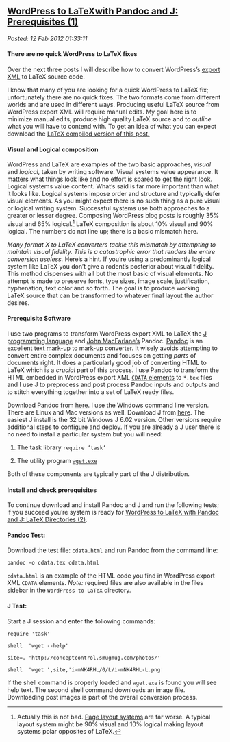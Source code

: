 [WordPress to LaTeXwith Pandoc and J: Prerequisites
(1)](http://bakerjd99.wordpress.com/2012/02/11/wordpress-to-latex-with-pandoc-and-j-prerequisites-part-1/)
--------------------------------------------------------------------------------------------------------------------------------------------------------------

*Posted: 12 Feb 2012 01:33:11*

#### There are no quick WordPress to LaTeX fixes

Over the next three posts I will describe how to convert WordPress’s
[export XML](http://en.blog.wordpress.com/2006/06/12/xml-import-export/)
to LaTeX source code.

I know that many of you are looking for a quick WordPress to LaTeX fix;
unfortunately there are no quick fixes. The two formats come from
different worlds and are used in different ways. Producing useful
LaTeX source from WordPress export XML will require manual edits. My
goal here is to minimize manual edits, produce high quality LaTeX source
and to *outline* what you will have to contend with. To get an idea of
what you can expect download the [LaTeX compiled version of this
post.](http://www.box.com/s/eqnv3obuy0detf99nruf)

#### Visual and Logical composition

WordPress and LaTeX are examples of the two basic approaches, *visual*
and *logical,* taken by writing software. Visual systems value
appearance. It matters what things look like and no effort is spared to
get the right look. Logical systems value content. What’s said is far
more important than what it looks like. Logical systems impose order and
structure and typically defer visual elements. As you might expect there
is no such thing as a pure visual or logical writing system. Successful
systems use both approaches to a greater or lesser degree. Composing
WordPress blog posts is roughly 35% visual and 65% logical.[^a2374]
LaTeX composition is about 10% visual and 90% logical. The numbers do
not line up; there is a basic mismatch here.

*Many format X to LaTeX converters tackle this mismatch by attempting to
maintain visual fidelity. This is a catastrophic error that renders the
entire conversion useless.* Here’s a hint. If you’re using a
predominantly logical system like LaTeX you don’t give a rodent’s
posterior about visual fidelity. This method dispenses with all but the
most basic of visual elements. No attempt is made to preserve fonts,
type sizes, image scale, justification, hyphenation, text color and so
forth. The goal is to produce working LaTeX source that can be
transformed to whatever final layout the author desires.

#### Prerequisite Software

I use two programs to transform WordPress export XML to LaTeX the [J
programming language](http://www.jsoftware.com/) and [John
MacFarlane’s](http://johnmacfarlane.net/) Pandoc.
[Pandoc](http://johnmacfarlane.net/pandoc/) is an excellent [text
mark-up](http://en.wikipedia.org/wiki/Markup\_language) to mark-up
converter. It wisely avoids attempting to convert entire complex
documents and focuses on getting *parts* of documents right. It does a
particularly good job of converting HTML to LaTeX which is a *crucial*
part of this process. I use Pandoc to transform the HTML embedded in
WordPress export XML [`CDATA`
elements](http://en.wikipedia.org/wiki/CDATA) to `*.tex` files and I use
J to preprocess and post process Pandoc inputs and outputs and to stitch
everything together into a set of LaTeX ready files.

Download Pandoc from
[here](http://johnmacfarlane.net/pandoc/installing.html). I use the
Windows command line version. There are Linux and Mac versions as well.
Download J from [here](http://www.jsoftware.com/stable.htm). The easiest
J install is the 32 bit Windows J 6.02 version. Other versions require
additional steps to configure and deploy. If you are already a J user
there is no need to install a particular system but you will need:

1.  The task library `require ’task’`

2.  The utility program [`wget.exe`](http://www.gnu.org/software/wget/)

Both of these components are typically part of the J distribution.

#### Install and check prerequisites

To continue download and install Pandoc and J and run the following
tests; if you succeed you’re system is ready for [WordPress to
LaTeX with Pandoc and J: LaTeX Directories
(2)](http://bakerjd99.wordpress.com/2012/02/18/wordpress-to-latex-with-pandoc-and-j-latex-directories-part-2-2/).

#### Pandoc Test:

Download the test file: `cdata.html` and run Pandoc from the command
line:

    pandoc -o cdata.tex cdata.html

`cdata.html` is an example of the HTML code you find in WordPress export
XML `CDATA` elements. *Note:* required files are also available in the
files sidebar in the `WordPress to LaTeX` directory.

#### J Test:

Start a J session and enter the following commands:

    require 'task'

    shell  'wget --help'

    site=. 'http://conceptcontrol.smugmug.com/photos/'

    shell  'wget ',site,'i-mNK4RHL/0/L/i-mNK4RHL-L.png'

If the shell command is properly loaded and `wget.exe` is found you will
see help text. The second shell command downloads an image file.
Downloading post images is part of the overall conversion process.

[^a2374]: Actually this is not bad. [Page layout
    systems](http://graphicssoft.about.com/od/findsoftware/a/pagelayout.htm)
    are far worse. A typical layout system might be 90% visual and 10%
    logical making layout systems polar opposites of LaTeX.
